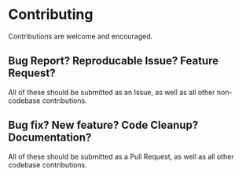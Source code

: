 # Contributing

Contributions are welcome and encouraged.

## Bug Report? Reproducable Issue? Feature Request?

All of these should be submitted as an Issue, as well as all other non-codebase contributions.

## Bug fix? New feature? Code Cleanup? Documentation? 

All of these should be submitted as a Pull Request, as well as all other codebase contributions.
